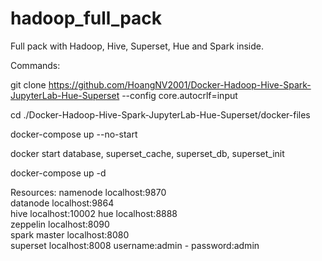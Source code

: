 # hadoop_full_pack
Full pack with Hadoop, Hive, Superset, Hue and Spark inside.

Commands:

git clone https://github.com/HoangNV2001/Docker-Hadoop-Hive-Spark-JupyterLab-Hue-Superset --config core.autocrlf=input

cd ./Docker-Hadoop-Hive-Spark-JupyterLab-Hue-Superset/docker-files

docker-compose up --no-start

docker start database, superset_cache, superset_db, superset_init

docker-compose up -d

Resources:
namenode	localhost:9870	
datanode	localhost:9864	
hive	localhost:10002	
hue	localhost:8888	
zeppelin	localhost:8090	
spark master	localhost:8080	
superset	localhost:8008	username:admin - password:admin
